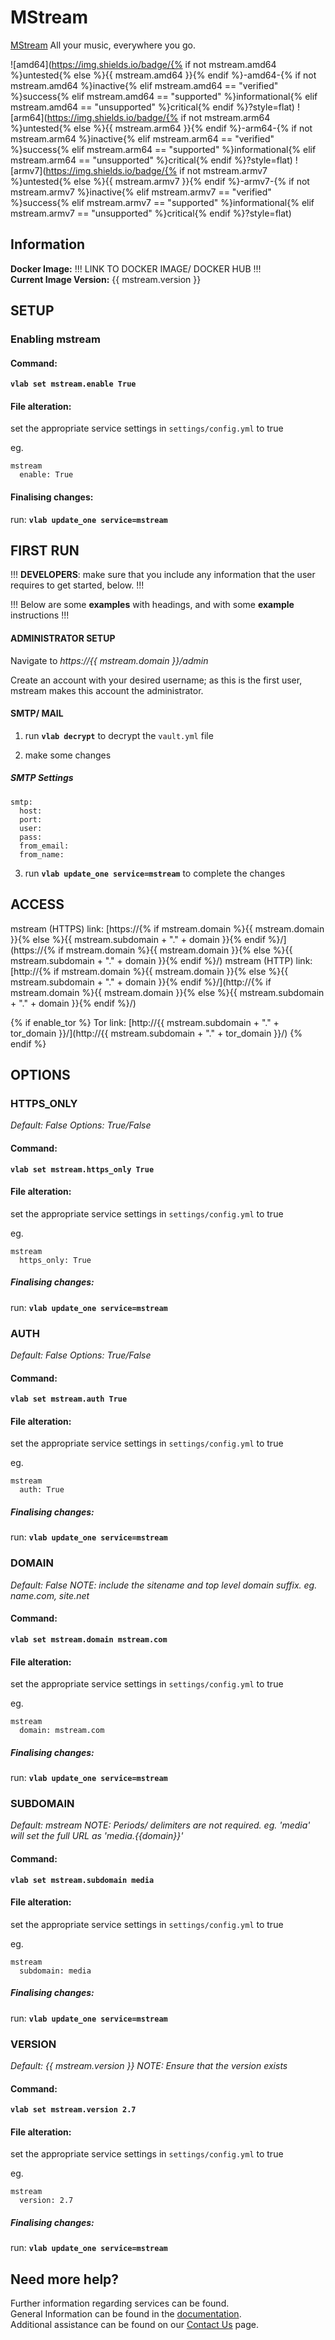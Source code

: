 # MStream

[MStream](https://www.mstream.io) All your music, everywhere you go.

![amd64](https://img.shields.io/badge/{% if not mstream.amd64 %}untested{% else %}{{ mstream.amd64 }}{% endif %}-amd64-{% if not mstream.amd64 %}inactive{% elif mstream.amd64 == "verified" %}success{% elif mstream.amd64 == "supported" %}informational{% elif mstream.amd64 == "unsupported" %}critical{% endif %}?style=flat)
![arm64](https://img.shields.io/badge/{% if not mstream.arm64 %}untested{% else %}{{ mstream.arm64 }}{% endif %}-arm64-{% if not mstream.arm64 %}inactive{% elif mstream.arm64 == "verified" %}success{% elif mstream.arm64 == "supported" %}informational{% elif mstream.arm64 == "unsupported" %}critical{% endif %}?style=flat)
![armv7](https://img.shields.io/badge/{% if not mstream.armv7 %}untested{% else %}{{ mstream.armv7 }}{% endif %}-armv7-{% if not mstream.armv7 %}inactive{% elif mstream.armv7 == "verified" %}success{% elif mstream.armv7 == "supported" %}informational{% elif mstream.armv7 == "unsupported" %}critical{% endif %}?style=flat)

## Information


**Docker Image:** !!! LINK TO DOCKER IMAGE/ DOCKER HUB !!! \
**Current Image Version:** {{ mstream.version }}

## SETUP

### Enabling mstream

#### Command:

**`vlab set mstream.enable True`**

#### File alteration:

set the appropriate service settings in `settings/config.yml` to true

eg.
```
mstream
  enable: True
```

#### Finalising changes:

run: **`vlab update_one service=mstream`**

## FIRST RUN

!!! **DEVELOPERS**: make sure that you include any information that the user requires to get started, below. !!!

!!! Below are some **examples** with headings, and with some **example** instructions !!!

#### ADMINISTRATOR SETUP

Navigate to *https://{{ mstream.domain }}/admin*

Create an account with your desired username; as this is the first user, mstream makes this account the administrator.

#### SMTP/ MAIL

1. run **`vlab decrypt`** to decrypt the `vault.yml` file

2. make some changes


##### SMTP Settings
```
smtp:
  host:
  port:
  user:
  pass:
  from_email:
  from_name:
```

3. run **`vlab update_one service=mstream`** to complete the changes


## ACCESS

mstream (HTTPS) link: [https://{% if mstream.domain %}{{ mstream.domain }}{% else %}{{ mstream.subdomain + "." + domain }}{% endif %}/](https://{% if mstream.domain %}{{ mstream.domain }}{% else %}{{ mstream.subdomain + "." + domain }}{% endif %}/)
mstream (HTTP) link: [http://{% if mstream.domain %}{{ mstream.domain }}{% else %}{{ mstream.subdomain + "." + domain }}{% endif %}/](http://{% if mstream.domain %}{{ mstream.domain }}{% else %}{{ mstream.subdomain + "." + domain }}{% endif %}/)

{% if enable_tor %}
Tor link: [http://{{ mstream.subdomain + "." + tor_domain }}/](http://{{ mstream.subdomain + "." + tor_domain }}/)
{% endif %}

## OPTIONS

### HTTPS_ONLY
*Default: False*
*Options: True/False*

#### Command:

**`vlab set mstream.https_only True`**

#### File alteration:

set the appropriate service settings in `settings/config.yml` to true

eg.
```
mstream
  https_only: True
```

##### Finalising changes:

run: **`vlab update_one service=mstream`**

### AUTH
*Default: False*
*Options: True/False*

#### Command:

**`vlab set mstream.auth True`**

#### File alteration:

set the appropriate service settings in `settings/config.yml` to true

eg.
```
mstream
  auth: True
```

##### Finalising changes:

run: **`vlab update_one service=mstream`**

### DOMAIN
*Default: False*
*NOTE: include the sitename and top level domain suffix. eg. name.com, site.net*

#### Command:

**`vlab set mstream.domain mstream.com`**

#### File alteration:

set the appropriate service settings in `settings/config.yml` to true

eg.
```
mstream
  domain: mstream.com
```

##### Finalising changes:

run: **`vlab update_one service=mstream`**

### SUBDOMAIN
*Default: mstream*
*NOTE: Periods/ delimiters are not required. eg. 'media' will set the full URL as 'media.{{domain}}'*

#### Command:

**`vlab set mstream.subdomain media`**

#### File alteration:

set the appropriate service settings in `settings/config.yml` to true

eg.
```
mstream
  subdomain: media
```

##### Finalising changes:

run: **`vlab update_one service=mstream`**

### VERSION
*Default: {{  mstream.version  }}*
*NOTE: Ensure that the version exists*

#### Command:

**`vlab set mstream.version 2.7`**

#### File alteration:

set the appropriate service settings in `settings/config.yml` to true

eg.
```
mstream
  version: 2.7
```

##### Finalising changes:

run: **`vlab update_one service=mstream`**

## Need more help?
Further information regarding services can be found. \
General Information can be found in the [documentation](https://docs.vivumlab.com). \
Additional assistance can be found on our [Contact Us](https://docs.vivumlab.com/Contact-us) page.
